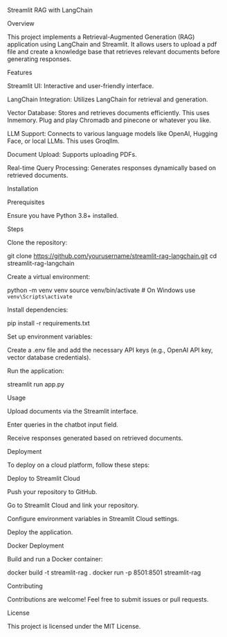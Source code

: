 Streamlit RAG with LangChain

Overview

This project implements a Retrieval-Augmented Generation (RAG) application using LangChain and Streamlit. It allows users to upload a pdf file and create a knowledge base that retrieves relevant documents before generating responses.

Features

Streamlit UI: Interactive and user-friendly interface.

LangChain Integration: Utilizes LangChain for retrieval and generation.

Vector Database: Stores and retrieves documents efficiently. This uses Inmemory. Plug and play Chromadb and pinecone or whatever you like.

LLM Support: Connects to various language models like OpenAI, Hugging Face, or local LLMs. This uses Groqllm.

Document Upload: Supports uploading PDFs.

Real-time Query Processing: Generates responses dynamically based on retrieved documents.

Installation

Prerequisites

Ensure you have Python 3.8+ installed.

Steps

Clone the repository:

git clone https://github.com/yourusername/streamlit-rag-langchain.git
cd streamlit-rag-langchain

Create a virtual environment:

python -m venv venv
source venv/bin/activate  # On Windows use `venv\Scripts\activate`

Install dependencies:

pip install -r requirements.txt

Set up environment variables:

Create a .env file and add the necessary API keys (e.g., OpenAI API key, vector database credentials).

Run the application:

streamlit run app.py

Usage

Upload documents via the Streamlit interface.

Enter queries in the chatbot input field.

Receive responses generated based on retrieved documents.

Deployment

To deploy on a cloud platform, follow these steps:

Deploy to Streamlit Cloud

Push your repository to GitHub.

Go to Streamlit Cloud and link your repository.

Configure environment variables in Streamlit Cloud settings.

Deploy the application.

Docker Deployment

Build and run a Docker container:

docker build -t streamlit-rag .
docker run -p 8501:8501 streamlit-rag

Contributing

Contributions are welcome! Feel free to submit issues or pull requests.

License

This project is licensed under the MIT License.
